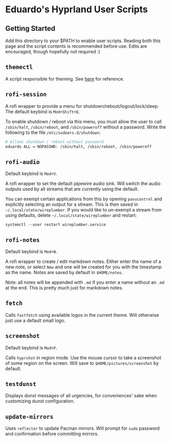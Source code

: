 # Eduardo's Hyprland User Scripts

## Getting Started
Add this directory to your $PATH to enable user scripts. Reading both this page
and the script contents is recommended before use. Edits are encouraged, though
hopefully not required :)

## `themectl`
A script responsible for theming. 
See [here](../theme/.skeleton/README.md#themectl) for reference.

## `rofi-session`
A rofi wrapper to provide a menu for shutdown/reboot/logout/lock/sleep.
The default keybind is `Mod+Shift+Q`. 

To enable shutdown / reboot via this menu, you must allow the user to call 
`/sbin/halt`, `/sbin/reboot`, and `/sbin/poweroff` without a password. Write 
the following to the file `/etc/sudoers.d/shutdown`:

```bash
# Allows shutdown / reboot without password
eduardo ALL = NOPASSWD: /sbin/halt, /sbin/reboot, /sbin/poweroff
```

## `rofi-audio`
Default keybind is `Mod+V`.

A rofi wrapper to set the default pipewire audio sink. Will switch the audio
outputs used by all streams that are currently using the default.

You can exempt certain applications from this by opening `pavucontrol` and 
explicitly selecting an output for a stream. This is then saved in 
`~/.local/state/wireplumber`. If you would like to un-exempt a stream 
from using defaults, delete `~/.local/state/wireplumber` and restart:

`systemctl --user restart wireplumber.service`

## `rofi-notes`
Default keybind is `Mod+N`.

A rofi wrapper to create / edit markdown notes. Either enter the name of a
new note, or select `New` and one will be created for you with the timestamp
as the name. Notes are saved by default in `$HOME/notes`.

Note: all notes will be appended with `.md` if you enter a name without an
`.md` at the end. This is pretty much just for markdown notes.

## `fetch`
Calls `fastfetch` using available logos in the current theme. Will otherwise
just use a default small logo.

## `screenshot`
Default keybind is `Mod+P`.

Calls `hyprshot` in region mode. Use the mouse cursor to take a screenshot
of some region on the screen. Will save to `$HOME/pictures/screenshot` by
default.

## `testdunst`
Displays dunst messages of all urgencies, for conveniences' sake when
customizing dunst configuration.

## `update-mirrors`
Uses `reflector` to update Pacman mirrors. Will prompt for `sudo` password
and confirmation before committing mirrors.

